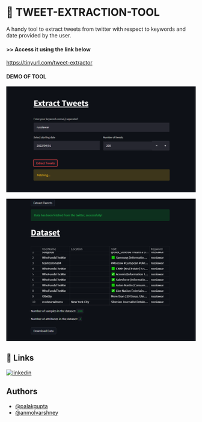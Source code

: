 
# 💬 TWEET-EXTRACTION-TOOL

A handy tool to extract tweets from twitter with respect to keywords and date provided by the user.


#### >> Access it using the link below
https://tinyurl.com/tweet-extractor


#### DEMO OF TOOL
![Snapshot](https://github.com/Code-with-Palak/Tweets-Extractor/blob/main/tweets_webapp.png)

![Snapshot](https://github.com/Code-with-Palak/Tweets-Extractor/blob/main/tweets_webapp2.png)

## 🔗 Links
[![linkedin](https://img.shields.io/badge/Palak_gupta-0A66C2?style=for-the-badge&logo=linkedin&logoColor=white)](www.linkedin.com/in/palak-gupta-ML)


## Authors

- [@palakgupta](https://github.com/Code-with-Palak)
- [@anmolvarshney](https://github.com/anmol-varshney)


